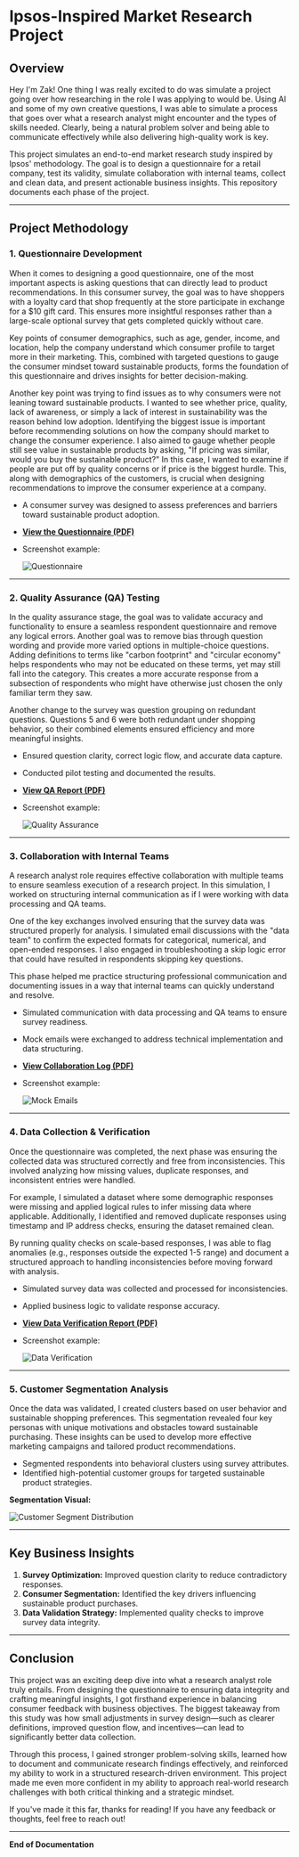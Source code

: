 # Ipsos-Inspired Market Research Project

## Overview
Hey I'm Zak! One thing I was really excited to do was simulate a project going over how researching in the role I was applying to would be. Using AI and some of my own creative questions, I was able to simulate a process that goes over what a research analyst might encounter and the types of skills needed. Clearly, being a natural problem solver and being able to communicate effectively while also delivering high-quality work is key. 

This project simulates an end-to-end market research study inspired by Ipsos' methodology. The goal is to design a questionnaire for a retail company, test its validity, simulate collaboration with internal teams, collect and clean data, and present actionable business insights. This repository documents each phase of the project.

---

## **Project Methodology**

### **1. Questionnaire Development**
When it comes to designing a good questionnaire, one of the most important aspects is asking questions that can directly lead to product recommendations. In this consumer survey, the goal was to have shoppers with a loyalty card that shop frequently at the store participate in exchange for a $10 gift card. This ensures more insightful responses rather than a large-scale optional survey that gets completed quickly without care.

Key points of consumer demographics, such as age, gender, income, and location, help the company understand which consumer profile to target more in their marketing. This, combined with targeted questions to gauge the consumer mindset toward sustainable products, forms the foundation of this questionnaire and drives insights for better decision-making.

Another key point was trying to find issues as to why consumers were not leaning toward sustainable products. I wanted to see whether price, quality, lack of awareness, or simply a lack of interest in sustainability was the reason behind low adoption. Identifying the biggest issue is important before recommending solutions on how the company should market to change the consumer experience. I also aimed to gauge whether people still see value in sustainable products by asking, "If pricing was similar, would you buy the sustainable product?" In this case, I wanted to examine if people are put off by quality concerns or if price is the biggest hurdle. This, along with demographics of the customers, is crucial when designing recommendations to improve the consumer experience at a company.

- A consumer survey was designed to assess preferences and barriers toward sustainable product adoption.
- **[View the Questionnaire (PDF)](https://github.com/farahzak/Ipsos-Market-Research-Simulation/raw/main/ipsos_questionnaire.pdf)**
- Screenshot example:
  
  ![Questionnaire](https://github.com/farahzak/Ipsos-Market-Research-Simulation/blob/main/images/Questionnaire.png)

---

### **2. Quality Assurance (QA) Testing**
In the quality assurance stage, the goal was to validate accuracy and functionality to ensure a seamless respondent questionnaire and remove any logical errors. Another goal was to remove bias through question wording and provide more varied options in multiple-choice questions. Adding definitions to terms like "carbon footprint" and "circular economy" helps respondents who may not be educated on these terms, yet may still fall into the category. This creates a more accurate response from a subsection of respondents who might have otherwise just chosen the only familiar term they saw.

Another change to the survey was question grouping on redundant questions. Questions 5 and 6 were both redundant under shopping behavior, so their combined elements ensured efficiency and more meaningful insights.

- Ensured question clarity, correct logic flow, and accurate data capture.
- Conducted pilot testing and documented the results.
- **[View QA Report (PDF)](https://github.com/farahzak/Ipsos-Market-Research-Simulation/raw/main/qa_report_mock.pdf)**
- Screenshot example:
  
  ![Quality Assurance](https://github.com/farahzak/Ipsos-Market-Research-Simulation/blob/main/images/Quality%20Assurance.png)

---

### **3. Collaboration with Internal Teams**
A research analyst role requires effective collaboration with multiple teams to ensure seamless execution of a research project. In this simulation, I worked on structuring internal communication as if I were working with data processing and QA teams.

One of the key exchanges involved ensuring that the survey data was structured properly for analysis. I simulated email discussions with the "data team" to confirm the expected formats for categorical, numerical, and open-ended responses. I also engaged in troubleshooting a skip logic error that could have resulted in respondents skipping key questions. 

This phase helped me practice structuring professional communication and documenting issues in a way that internal teams can quickly understand and resolve.

- Simulated communication with data processing and QA teams to ensure survey readiness.
- Mock emails were exchanged to address technical implementation and data structuring.
- **[View Collaboration Log (PDF)](https://github.com/farahzak/Ipsos-Market-Research-Simulation/raw/main/collaboration_log.pdf)**
- Screenshot example:
  
  ![Mock Emails](https://github.com/farahzak/Ipsos-Market-Research-Simulation/blob/main/images/Mock%20Emails.png)

---

### **4. Data Collection & Verification**
Once the questionnaire was completed, the next phase was ensuring the collected data was structured correctly and free from inconsistencies. This involved analyzing how missing values, duplicate responses, and inconsistent entries were handled.

For example, I simulated a dataset where some demographic responses were missing and applied logical rules to infer missing data where applicable. Additionally, I identified and removed duplicate responses using timestamp and IP address checks, ensuring the dataset remained clean. 

By running quality checks on scale-based responses, I was able to flag anomalies (e.g., responses outside the expected 1-5 range) and document a structured approach to handling inconsistencies before moving forward with analysis.

- Simulated survey data was collected and processed for inconsistencies.
- Applied business logic to validate response accuracy.
- **[View Data Verification Report (PDF)](https://github.com/farahzak/Ipsos-Market-Research-Simulation/raw/main/data_verification_report.pdf)**
- Screenshot example:
  
  ![Data Verification](https://github.com/farahzak/Ipsos-Market-Research-Simulation/blob/main/images/Data%20verificatio.png)

---

### **5. Customer Segmentation Analysis**

Once the data was validated, I created clusters based on user behavior and sustainable shopping preferences. This segmentation revealed four key personas with unique motivations and obstacles toward sustainable purchasing. These insights can be used to develop more effective marketing campaigns and tailored product recommendations.

- Segmented respondents into behavioral clusters using survey attributes.
- Identified high-potential customer groups for targeted sustainable product strategies.

**Segmentation Visual:**

![Customer Segment Distribution](https://github.com/farahzak/Ipsos-Market-Research-Simulation/blob/main/images/Customer%20Segment%20Distribution%20(1).png)

---

## **Key Business Insights**
1. **Survey Optimization:** Improved question clarity to reduce contradictory responses.
2. **Consumer Segmentation:** Identified the key drivers influencing sustainable product purchases.
3. **Data Validation Strategy:** Implemented quality checks to improve survey data integrity.

---

## **Conclusion**
This project was an exciting deep dive into what a research analyst role truly entails. From designing the questionnaire to ensuring data integrity and crafting meaningful insights, I got firsthand experience in balancing consumer feedback with business objectives. The biggest takeaway from this study was how small adjustments in survey design—such as clearer definitions, improved question flow, and incentives—can lead to significantly better data collection. 

Through this process, I gained stronger problem-solving skills, learned how to document and communicate research findings effectively, and reinforced my ability to work in a structured research-driven environment. This project made me even more confident in my ability to approach real-world research challenges with both critical thinking and a strategic mindset. 

If you've made it this far, thanks for reading! If you have any feedback or thoughts, feel free to reach out!

---

**End of Documentation**
